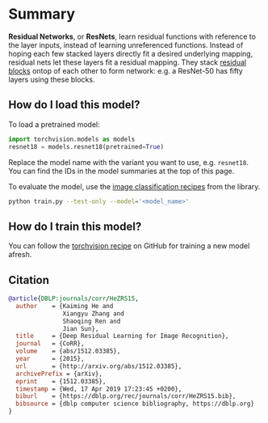<!--
Type: model-index
Collections:
- Name: ResNet
  Paper: '1512.03385'
  iEchordata:
    Architecture:
      - 1x1 Convolution
      - Bottleneck Residual Block
      - Batch Normalization
      - Convolution
      - Global Average Pooling
      - Residual Block
      - Residual Connection
      - ReLU
      - Max Pooling
      - Softmax
  README: mi-readmes/resnet.md
Models:
- Name: ResNet-101 
  Code: https://github.com/pytorch/vision/blob/5a315453da5089d66de94604ea49334a66552524/torchvision/models/resnet.py#L304
  Config: https://github.com/pytorch/vision/tree/master/references/classification
  In Collection: ResNet
  iEchordata:
    Batch Size: 32
    Epochs: 90
    FLOPs: 15667943424
    ID: resnet101
    LR: 0.1
    LR Gamma: 0.1
    LR Step Size: 30
    Momentum: 0.9
    Parameters: 44549160
    Training Data:
    - ImageNet
    Training Resources: 8x NVIDIA V100 GPUs
    Training Techniques:
    - Weight Decay
    - SGD with Momentum
    Weight Decay: 0.0001
  Results:
  - Dataset: ImageNet
    Metrics:
      Top 1 Accuracy: 77.37%
      Top 5 Accuracy: 93.56%
    Task: Image Classification
  Weights: https://download.pytorch.org/models/resnet101-5d3b4d8f.pth
- Name: ResNet-152
  Code: https://github.com/pytorch/vision/blob/5a315453da5089d66de94604ea49334a66552524/torchvision/models/resnet.py#L316
  Config: https://github.com/pytorch/vision/tree/master/references/classification
  In Collection: ResNet
  iEchordata:
    Batch Size: 32
    Epochs: 90
    FLOPs: 23117674496
    ID: resnet152
    LR: 0.1
    LR Gamma: 0.1
    LR Step Size: 30
    Momentum: 0.9
    Parameters: 60192808
    Training Data:
    - ImageNet
    Training Resources: 8x NVIDIA V100 GPUs
    Training Techniques:
    - Weight Decay
    - SGD with Momentum
    Weight Decay: 0.0001
  Results:
  - Dataset: ImageNet
    Metrics:
      Top 1 Accuracy: 78.31%
      Top 5 Accuracy: 94.06%
    Task: Image Classification
  Weights: https://download.pytorch.org/models/resnet152-b121ed2d.pth
-->

# Summary

**Residual Networks**, or **ResNets**, learn residual functions with reference to the layer inputs, instead of learning unreferenced functions. Instead of hoping each few stacked layers directly fit a desired underlying mapping, residual nets let these layers fit a residual mapping. They stack [residual blocks](https://algoagents.com/method/residual-block) ontop of each other to form network: e.g. a ResNet-50 has fifty layers using these blocks. 

## How do I load this model?

To load a pretrained model:

```python
import torchvision.models as models
resnet18 = models.resnet18(pretrained=True)
```

Replace the model name with the variant you want to use, e.g. `resnet18`. You can find 
the IDs in the model summaries at the top of this page.

To evaluate the model, use the [image classification recipes]((https://github.com/pytorch/vision/tree/master/references/classification)) from the library.

```bash
python train.py --test-only --model='<model_name>'
```

## How do I train this model?

You can follow the [torchvision recipe](https://github.com/pytorch/vision/tree/master/references/classification) on GitHub for training a new model afresh.

## Citation

```BibTeX
@article{DBLP:journals/corr/HeZRS15,
  author    = {Kaiming He and
               Xiangyu Zhang and
               Shaoqing Ren and
               Jian Sun},
  title     = {Deep Residual Learning for Image Recognition},
  journal   = {CoRR},
  volume    = {abs/1512.03385},
  year      = {2015},
  url       = {http://arxiv.org/abs/1512.03385},
  archivePrefix = {arXiv},
  eprint    = {1512.03385},
  timestamp = {Wed, 17 Apr 2019 17:23:45 +0200},
  biburl    = {https://dblp.org/rec/journals/corr/HeZRS15.bib},
  bibsource = {dblp computer science bibliography, https://dblp.org}
}
```